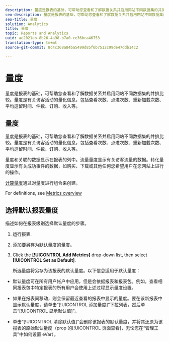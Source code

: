 ```yaml
---
description: 量度是报表的基础，可帮助您查看和了解数据关系并启用网站不同数据集的并排比较。量度是有关访客活动的量化信息，包括查看次数、点进次数、重新加载次数、平均逗留时间、件数、订购、收入等。
seo-description: 量度是报表的基础，可帮助您查看和了解数据关系并启用网站不同数据集的并排比较。量度是有关访客活动的量化信息，包括查看次数、点进次数、重新加载次数、平均逗留时间、件数、订购、收入等。
seo-title: 量度
solution: Analytics
title: 量度
topic: Reports and Analytics
uuid: ae2021eb-8b26-4a98-b7a0-ce36bca46753
translation-type: tm+mt
source-git-commit: 8c4c368a84ba5499d85f0b7512c99de47ddb14c2

---
```



# 量度

量度是报表的基础，可帮助您查看和了解数据关系并启用网站不同数据集的并排比较。量度是有关访客活动的量化信息，包括查看次数、点进次数、重新加载次数、平均逗留时间、件数、订购、收入等。

## 量度

量度是报表的基础，可帮助您查看和了解数据关系并启用网站不同数据集的并排比较。量度是有关访客活动的量化信息，包括查看次数、点进次数、重新加载次数、平均逗留时间、件数、订购、收入等。

量度和关联的数据显示在报表的列中。流量量度显示有关访客流量的数据。转化量度显示有关成功事件的数据，如购买、下载或其他任何您希望用户在您网站上进行的操作。

[计算量度](/help/components/c-calcmetrics/cm-overview.md)通过对量度进行组合来创建。

For definitions, see [Metrics overview](/help/components/c-variables/c-metrics/metricslist.md)

## 选择默认报表量度

描述如何在报表级别选择默认量度的步骤。

<!-- 

t_metrics_set_default.xml

 -->

1. 运行报表.
1.  添加要另存为默认量度的量度。
1. Click the **[!UICONTROL Add Metrics]** drop-down list, then select **[!UICONTROL Set as Default]**.

   所选量度将另存为该报表的默认量度。以下信息适用于默认量度：

* 默认量度可在所有用户帐户中应用，但是会依据报表和报表包。例如，查看相同报表包中特定报表的所有用户会使用上述过程显示量度设置。
* 如果在报表间移动，则会保留最近查看的报表中显示的量度。要在该新报表中显示默认量度，请单击“[!UICONTROL 添加量度]”下拉列表，然后单击“[!UICONTROL 显示默认值]”。

* 单击“[!UICONTROL 清除默认值]”会删除该报表的默认量度，并将其还原为该报表的原始默认量度（prop 的[!UICONTROL 页面查看]，无论您在“管理工具”中如何设置 eVar）。


